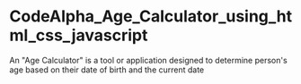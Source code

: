 # CodeAlpha_Age_Calculator_using_html_css_javascript
An "Age Calculator" is a tool or application designed to determine person's age based on their date of birth and the current date
